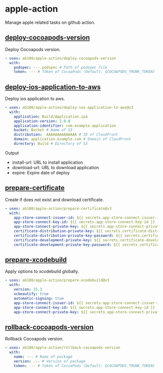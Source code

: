 # apple-action

Manage apple related tasks on github action.

## [deploy-cocoapods-version](/deploy-cocoapods-version/readme.md)

Deploy Cocoapods version.

```yml
- uses: ab180/apple-action/deploy-cocoapods-version
  with:
    podspec: ---.podspec # Path of podspec file
    token: --- # Token of CocoaPods (Default: $COCOAPODS_TRUNK_TOKEN)
```

## [deploy-ios-application-to-aws](/deploy-ios-application-to-aws/readme.md)

Deploy ios application to aws.

```yml
- uses: ab180/apple-action/deploy-ios-application-to-aws@v3
  with:
    application: Build/Application.ipa
    application-version: 1.0.0
    application-identifier: com.example.application
    bucket: Bucket # Name of S3
    distribution:  AAAAAAAAAAAAAA # ID of CloudFront
    domain: application.example.com # Domain of CloudFront
    directory: Build # Directory of S3
```

Output
- install-url: URL to install application
- download-url: URL to download application
- expire: Expire date of deploy

## [prepare-certificate](/prepare-certificate/readme.md)

Create if does not exist and download certificate.

```yml
- uses: ab180/apple-action/prepare-certificate@v3
  with:
    app-store-connect-issuer-id: ${{ secrets.app-store-connect-issuer-id }}
    app-store-connect-key-id: ${{ secrets.app-store-connect-key-id }}
    app-store-connect-private-key: ${{ secrets.app-store-connect-private-key }}
    certificate-distribution-private-key: ${{ secrets.certificate-distribution-private-key }}
    certificate-distribution-private-key-password: ${{ secrets.certificate-distribution-private-key_PASSWORD }}
    certificate-development-private-key: ${{ secrets.certificate-development-private-key }}
    certificate-development-private-key-password: ${{ secrets.certificate-development-private-key_PASSWORD }}
```

## [prepare-xcodebuild](/prepare-xcodebuild/readme.md)

Apply options to xcodebuild globally.

```yml
- uses: ab180/apple-action/prepare-xcodebuild@v3
  with:
    version: 15.3
    xcbeautify: true
    automatic-signing: true
    app-store-connect-issuer-id: ${{ secrets.app-store-connect-issuer-id }}
    app-store-connect-key-id: ${{ secrets.app-store-connect-key-id }}
    app-store-connect-private-key: ${{ secrets.app-store-connect-private-key }}
```

## [rollback-cocoapods-version](/rollback-cocoapods-version/readme.md)

Rollback Cocoapods version.

```yml
- uses: ab180/apple-action/rollback-cocoapods-version
  with:
    name: --- # Name of package
    version: --- # Version of package
    token: --- # Token of CocoaPods (Default: $COCOAPODS_TRUNK_TOKEN)
```
